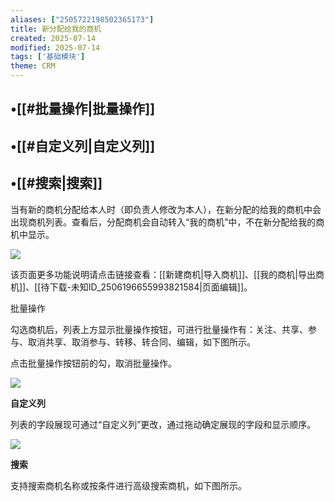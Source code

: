 ```yaml
---
aliases: ["2505722198502365173"]
title: 新分配给我的商机
created: 2025-07-14
modified: 2025-07-14
tags: ['基础模块']
theme: CRM
---
```


## •[[#批量操作|批量操作]]

## •[[#自定义列|自定义列]]

## •[[#搜索|搜索]]

当有新的商机分配给本人时（即负责人修改为本人），在新分配的给我的商机中会出现商机列表。查看后，分配商机会自动转入“我的商机”中，不在新分配给我的商机中显示。

![](https://myhelpdoc.oss-cn-heyuan.aliyuncs.com/mdimages/69a7e6e2e241e7d5710330c3ed148425.jpg)

该页面更多功能说明请点击链接查看：[[新建商机|导入商机]]、[[我的商机|导出商机]]、[[待下载-未知ID_2506196655993821584|页面编辑]]。

批量操作

勾选商机后，列表上方显示批量操作按钮，可进行批量操作有：关注、共享、参与、取消共享、取消参与、转移、转合同、编辑，如下图所示。

点击批量操作按钮前的勾，取消批量操作。

![](https://myhelpdoc.oss-cn-heyuan.aliyuncs.com/mdimages/70a77c4a47127ac0343b1b970b6542d0.jpg)

**自定义列**

列表的字段展现可通过“自定义列”更改，通过拖动确定展现的字段和显示顺序。

![](https://myhelpdoc.oss-cn-heyuan.aliyuncs.com/mdimages/ccaf339e7f462c7c35f37d5a37f29586.jpg)

**搜索**

支持搜索商机名称或按条件进行高级搜索商机，如下图所示。

